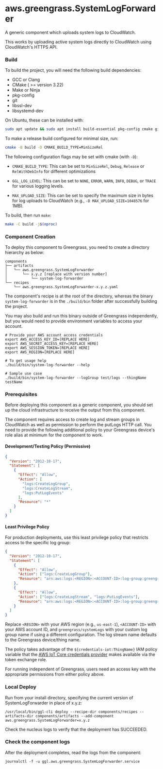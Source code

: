 # aws.greengrass.SystemLogForwarder

A generic component which uploads system logs to CloudWatch.

This works by uploading active system logs directly to CloudWatch using
CloudWatch's HTTPS API.

### Build

To build the project, you will need the following build dependencies:

- GCC or Clang
- CMake ( >= version 3.22)
- Make or Ninja
- pkg-config
- git
- libssl-dev
- libsystemd-dev

On Ubuntu, these can be installed with:

```sh
sudo apt update && sudo apt install build-essential pkg-config cmake git libssl-dev libsystemd-dev
```

To make a release build configured for minimal size, run:

```sh
cmake -B build -D CMAKE_BUILD_TYPE=MinSizeRel
```

The following configuration flags may be set with cmake (with `-D`):

- `CMAKE_BUILD_TYPE`: This can be set to `MinSizeRel`, `Debug`, `Release` or
  `RelWithDebInfo` for different optimizations

- `GGL_LOG_LEVEL`: This can be set to `NONE`, `ERROR`, `WARN`, `INFO`, `DEBUG`,
  or `TRACE` for various logging levels.

- `MAX_UPLOAD_SIZE`: This can be set to specify the maximum size in bytes for
  log uploads to CloudWatch (e.g., `-D MAX_UPLOAD_SIZE=1048576` for 1MB).

To build, then run `make`:

```sh
make -C build -j$(nproc)
```

### Component Creation

To deploy this component to Greengrass, you need to create a directory hierarchy
as below:

```
components
├── artifacts
│   └── aws.greengrass.SystemLogForwarder
│       └── x.y.z [replace with version number]
│           └── system-log-forwarder
└── recipes
    └── aws.greengrass.SystemLogForwarder-x.y.z.yaml
```

The component's recipe is at the root of the directory, whereas the binary
`system-log-forwarder` is in the `./build/bin` folder after successfully
building the project.

You may also build and run this binary outside of Greengrass independently, but
you would need to provide environment variables to access your account.

```
# Provide your AWS account access credentials
export AWS_ACCESS_KEY_ID=[REPLACE HERE]
export AWS_SECRET_ACCESS_KEY=[REPLACE HERE]
export AWS_SESSION_TOKEN=[REPLACE HERE]
export AWS_REGION=[REPLACE HERE]

# To get usage help
./build/bin/system-log-forwarder --help

# Sample use case
./build/bin/system-log-forwarder --logGroup test/logs --thingName testName
```

### Prerequisites

Before deploying this component as a generic component, you should set up the
cloud infrastructure to receive the output from this component.

The component requires access to create log and stream groups in CloudWatch as
well as permission to perform the putLogs HTTP call. You need to provide the
following additional policy to your Greengrass device's role alias at minimum
for the component to work.

#### Development/Testing Policy (Permissive)

```json
{
  "Version": "2012-10-17",
  "Statement": [
    {
      "Effect": "Allow",
      "Action": [
        "logs:CreateLogGroup",
        "logs:CreateLogStream",
        "logs:PutLogEvents"
      ],
      "Resource": "*"
    }
  ]
}
```

#### Least Privilege Policy

For production deployments, use this least privilege policy that restricts
access to the specific log group:

```json
{
  "Version": "2012-10-17",
  "Statement": [
    {
      "Effect": "Allow",
      "Action": ["logs:CreateLogGroup"],
      "Resource": "arn:aws:logs:<REGION>:<ACCOUNT-ID>:log-group:greengrass/systemLogs:*"
    },
    {
      "Effect": "Allow",
      "Action": ["logs:CreateLogStream", "logs:PutLogEvents"],
      "Resource": "arn:aws:logs:<REGION>:<ACCOUNT-ID>:log-group:greengrass/systemLogs:log-stream:${credentials-iot:ThingName}"
    }
  ]
}
```

Replace `<REGION>` with your AWS region (e.g., `us-east-1`), `<ACCOUNT-ID>` with
your AWS account ID, and `greengrass/systemLogs` with your custom log group name
if using a different configuration. The log stream name defaults to the
Greengrass device/thing name.

The policy takes advantage of the `${credentials-iot:ThingName}` IAM policy
variable that the
[AWS IoT Core credentials provider](https://docs.aws.amazon.com/iot/latest/developerguide/authorizing-direct-aws.html)
makes available via the token exchange role.

For running independent of Greengrass, users need an access key with the
appropriate permissions from either policy above.

### Local Deploy

Run from your install directory, specifying the current version of
SystemLogForwarder in place of x.y.z:

```
/usr/local/bin/ggl-cli deploy --recipe-dir components/recipes --artifacts-dir components/artifacts --add-component aws.greengrass.SystemLogForwarder=x.y.z
```

Check the nucleus logs to verify that the deployment has SUCCEEDED.

### Check the component logs

After the deployment completes, read the logs from the component:

```
journalctl -f -u ggl.aws.greengrass.SystemLogForwarder.service
```
